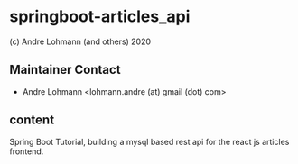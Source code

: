 # springboot-articles_api

(c) Andre Lohmann (and others) 2020

## Maintainer Contact
 * Andre Lohmann
   <lohmann.andre (at) gmail (dot) com>

## content

Spring Boot Tutorial, building a mysql based rest api for the react js articles frontend.
